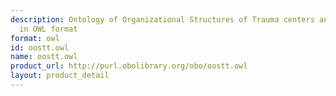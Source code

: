 ```yaml
---
description: Ontology of Organizational Structures of Trauma centers and Trauma systems
  in OWL format
format: owl
id: oostt.owl
name: oostt.owl
product_url: http://purl.obolibrary.org/obo/oostt.owl
layout: product_detail
---
```

